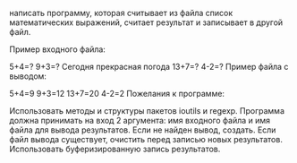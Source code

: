  написать программу, которая считывает из файла список математических выражений, считает результат и записывает в другой файл.

Пример входного файла:

5+4=?
9+3=?
Сегодня прекрасная погода
13+7=?
4-2=?
Пример файла с выводом:

5+4=9
9+3=12
13+7=20
4-2=2
Пожелания к программе:

Использовать методы и структуры пакетов ioutils и regexp.
Программа должна принимать на вход 2 аргумента: имя входного файла и имя файла для вывода результатов.
Если не найден вывод, создать.
Если файл вывода существует, очистить перед записью новых результатов.
Использовать буферизированную запись результатов.
